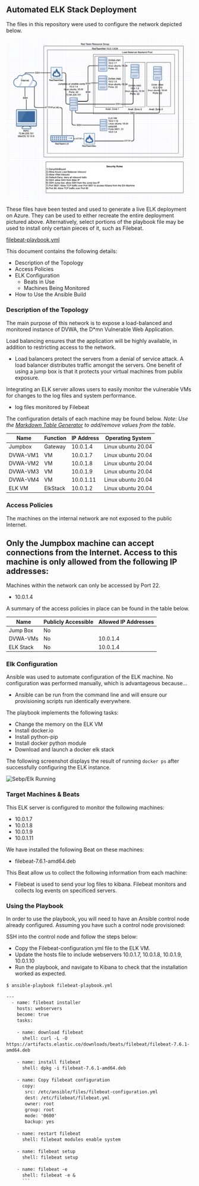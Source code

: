 ## Automated ELK Stack Deployment

The files in this repository were used to configure the network depicted below.

![Diagram](Diagrams/Diagram.png)

These files have been tested and used to generate a live ELK deployment on Azure. They can be used to either recreate the entire deployment pictured above. Alternatively, select portions of the playbook file may be used to install only certain pieces of it, such as Filebeat.

[filebeat-playbook.yml](Ansible/filebeat-playbook.yml)

This document contains the following details:
- Description of the Topology
- Access Policies
- ELK Configuration
  - Beats in Use
  - Machines Being Monitored
- How to Use the Ansible Build


### Description of the Topology

The main purpose of this network is to expose a load-balanced and monitored instance of DVWA, the D*mn Vulnerable Web Application.

Load balancing ensures that the application will be highly available, in addition to restricting access to the network.
- Load balancers protect the servers from a denial of service attack. A load balancer distributes traffic amongst the servers. One benefit of using a jump box is that it protects your virtual machines from publix exposure.

Integrating an ELK server allows users to easily monitor the vulnerable VMs for changes to the log files and system performance.
- log files monitored by Filebeat


The configuration details of each machine may be found below.
_Note: Use the [Markdown Table Generator](http://www.tablesgenerator.com/markdown_tables) to add/remove values from the table_.

| Name     | Function | IP Address | Operating System |
|----------|----------|------------|------------------|
| Jumpbox  | Gateway  | 10.0.1.4   |Linux ubuntu 20.04|
| DVWA-VM1 | VM       | 10.0.1.7   |Linux ubuntu 20.04|
| DVWA-VM2 | VM       | 10.0.1.8   |Linux ubuntu 20.04|
| DVWA-VM3 | VM       | 10.0.1.9   |Linux ubuntu 20.04|
| DVWA-VM4 | VM       | 10.0.1.11  |Linux ubuntu 20.04|
| ELK VM   | ElkStack | 10.0.1.2   |Linux ubuntu 20.04|

### Access Policies

The machines on the internal network are not exposed to the public Internet. 

Only the Jumpbox machine can accept connections from the Internet. Access to this machine is only allowed from the following IP addresses:
-

Machines within the network can only be accessed by Port 22.
- 10.0.1.4

A summary of the access policies in place can be found in the table below.

| Name     | Publicly Accessible | Allowed IP Addresses |
|----------|---------------------|----------------------|
| Jump Box |     No              |        |
| DVWA-VMs |     No              | 10.0.1.4             |
| ELK Stack|     No              | 10.0.1.4             |

### Elk Configuration

Ansible was used to automate configuration of the ELK machine. No configuration was performed manually, which is advantageous because...
- Ansible can be run from the command line and will ensure our provisioning scripts run identically everywhere.

The playbook implements the following tasks:
* Change the memory on the ELK VM
* Install docker.io
* Install python-pip
* Install docker python module
* Download and launch a docker elk stack

The following screenshot displays the result of running `docker ps` after successfully configuring the ELK instance.

![Sebp/Elk Running](Images/ELK.png)

### Target Machines & Beats
This ELK server is configured to monitor the following machines:
* 10.0.1.7
* 10.0.1.8
* 10.0.1.9
* 10.0.1.11

We have installed the following Beat on these machines:
- filebeat-7.6.1-amd64.deb

This Beat allow us to collect the following information from each machine:
- Filebeat is used to send your log files to kibana. Filebeat monitors and collects log events on specificed servers.

### Using the Playbook
In order to use the playbook, you will need to have an Ansible control node already configured. Assuming you have such a control node provisioned: 

SSH into the control node and follow the steps below:
- Copy the Filebeat-configuration.yml file to the ELK VM.
- Update the hosts file to include webservers 10.0.1.7, 10.0.1.8, 10.0.1.9, 10.0.1.10
- Run the playbook, and navigate to Kibana to check that the installation worked as expected.

`$ ansible-playbook filebeat-playbook.yml`

```
---
  - name: filebeat installer
    hosts: webservers
    become: true
    tasks:
    
    - name: download filebeat
      shell: curl -L -O  https://artifacts.elastic.co/downloads/beats/filebeat/filebeat-7.6.1-amd64.deb
            
    - name: install filebeat
      shell: dpkg -i filebeat-7.6.1-amd64.deb 

    - name: Copy filebeat configuration
      copy:
       src: /etc/ansible/files/filebeat-configuration.yml
       dest: /etc/filebeat/filebeat.yml
       owner: root
       group: root
       mode: '0600'
       backup: yes

    - name: restart filebeat
      shell: filebeat modules enable system
   
    - name: filebeat setup
      shell: filebeat setup
  
    - name: filebeat -e
      shell: filebeat -e &
      ```